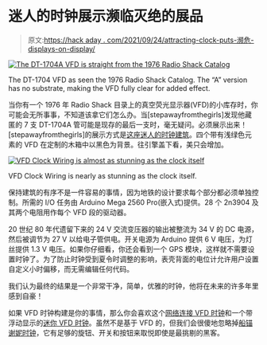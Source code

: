 # 迷人的时钟展示濒临灭绝的展品

> 原文:[https://hack aday . com/2021/09/24/attracting-clock-puts-濒危-displays-on-display/](https://hackaday.com/2021/09/24/captivating-clock-puts-endangered-displays-on-display/)

[![The DT-1704A VFD is straight from the 1976 Radio Shack Catalog](../Images/ab6ae2f18376787f775748f1352a171a.png)](https://hackaday.com/wp-content/uploads/2021/09/1976-RS-Catalog.png)

The DT-1704 VFD as seen the 1976 Radio Shack Catalog. The “A” version has no substrate, making the VFD fully clear for added effect.

当你有一个 1976 年 Radio Shack 目录上的真空荧光显示器(VFD)的小库存时，你可能会无所事事，不知道该拿它们怎么办。当[stepawayfromthegirls]发现他藏匿的 7 支 DT-1704A 管可能是现存的最后一支时，毫无疑问。必须展示出来！[stepawayfromthegirls]的展示方式是[这座迷人的时钟建筑](https://www.reddit.com/r/DIY/comments/psi6s2/i_made_a_vacuum_fluorescent_display_clock_from/)。四个带有浅绿色元素的 VFD 在定制的木箱中以黑色为背景。往引擎盖下看，美只会增加。

[![VFD Clock Wiring is almost as stunning as the clock itself](../Images/f667d3917e692f658dea04bfddff35a9.png)](https://hackaday.com/wp-content/uploads/2021/09/vfdclock-detail.png)

VFD Clock Wiring is nearly as stunning as the clock itself.

保持建筑的有序不是一件容易的事情，因为地铁的设计要求每个部分都必须单独控制。所需的 I/O 任务由 Arduino Mega 2560 Pro(嵌入式)提供。28 个 2n3904 及其两个电阻用作每个 VFD 段的驱动器。

20 世纪 80 年代遗留下来的 24 V 交流变压器的输出被整流为 34 V 的 DC 电源，然后被调节为 27 V 以给电子管供电。开关电源为 Arduino 提供 6 V 电压，为灯丝提供 1.3 V 电压。如果你仔细看，你还会看到一个 GPS 模块，这样就不需要设置时钟了。为了防止时钟受到夏令时调整的影响，表壳背面的电位计允许用户设置自定义小时偏移，而无需编辑任何代码。

我们认为最终的结果是一个非常干净，简单，优雅的时钟，他将在未来的许多年里感到自豪！

如果 VFD 时钟构建是你的事情，那么你会喜欢这个[网络连接 VFD 时钟](https://hackaday.com/2020/02/06/a-network-attached-vfd-tube-clock/)和一个带浮动显示的[迷你 VFD 时钟](https://hackaday.com/2019/09/26/mini-vfd-clock-floats-the-display-above-it-all/)。虽然不是基于 VFD 的，但我们会很傻地忽略掉[船锚谢妮时钟](https://hackaday.com/2021/04/27/boat-anchor-nixie-clock-plays-the-cold-warrior-role-convincingly/)，它有足够的旋钮、开关和按钮来取悦即使是最挑剔的黑客。